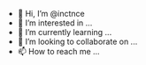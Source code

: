 - 👋 Hi, I’m @inctnce
- 👀 I’m interested in ...
- 🌱 I’m currently learning ...
- 💞️ I’m looking to collaborate on ...
- 📫 How to reach me ...

<!---
inctnce/inctnce is a ✨ special ✨ repository because its `README.md` (this file) appears on your GitHub profile.
You can click the Preview link to take a look at your changes.
--->
